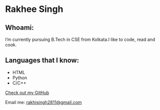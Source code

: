 # Rakhee Singh

## Whoami:
I’m currently pursuing B.Tech in CSE from Kolkata.I like to code, read and cook. 


## Languages that I know:

- HTML
- Python
- C/C++

[Check out my GitHub](https://github.com/RakhiSingh2811)

Email me: rakhisingh2811@gmail.com
